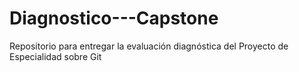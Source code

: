 # Diagnostico---Capstone
Repositorio para entregar la evaluación diagnóstica del Proyecto de Especialidad sobre Git
